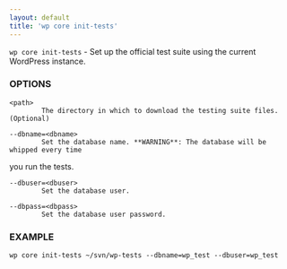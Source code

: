 ```yaml
---
layout: default
title: 'wp core init-tests'
---
```


`wp core init-tests` - Set up the official test suite using the current WordPress instance.

### OPTIONS

	<path>
			The directory in which to download the testing suite files. (Optional)

	--dbname=<dbname>
			Set the database name. **WARNING**: The database will be whipped every time
you run the tests.

	--dbuser=<dbuser>
			Set the database user.

	--dbpass=<dbpass>
			Set the database user password.

### EXAMPLE

	wp core init-tests ~/svn/wp-tests --dbname=wp_test --dbuser=wp_test


